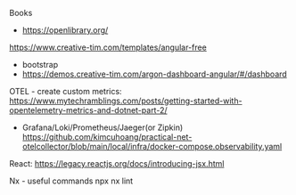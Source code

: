 Books
- https://openlibrary.org/


https://www.creative-tim.com/templates/angular-free
  - bootstrap
  - https://demos.creative-tim.com/argon-dashboard-angular/#/dashboard


OTEL - create custom metrics: https://www.mytechramblings.com/posts/getting-started-with-opentelemetry-metrics-and-dotnet-part-2/

- Grafana/Loki/Prometheus/Jaeger(or Zipkin)
https://github.com/kimcuhoang/practical-net-otelcollector/blob/main/local/infra/docker-compose.observability.yaml


React: https://legacy.reactjs.org/docs/introducing-jsx.html

Nx - useful commands
npx nx lint